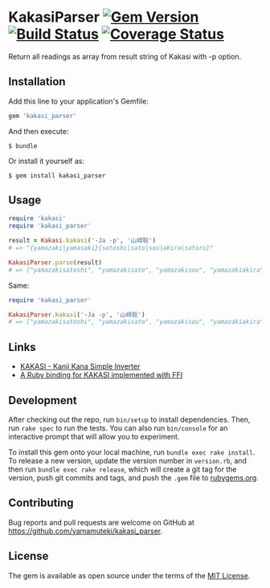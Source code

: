 # KakasiParser [![Gem Version](https://badge.fury.io/rb/kakasi_parser.svg)](https://badge.fury.io/rb/kakasi_parser) [![Build Status](https://travis-ci.org/yamamuteki/kakasi_parser.svg?branch=master)](https://travis-ci.org/yamamuteki/kakasi_parser) [![Coverage Status](https://coveralls.io/repos/github/yamamuteki/kakasi_parser/badge.svg?branch=master)](https://coveralls.io/github/yamamuteki/kakasi_parser?branch=master)

Return all readings as array from result string of Kakasi with -p option.

## Installation

Add this line to your application's Gemfile:

```ruby
gem 'kakasi_parser'
```

And then execute:

    $ bundle

Or install it yourself as:

    $ gem install kakasi_parser

## Usage

```ruby
require 'kakasi'
require 'kakasi_parser'

result = Kakasi.kakasi('-Ja -p', '山崎聡')
# => "{yamazaki|yamasaki}{satoshi|sato|sou|akira|satoru}"

KakasiParser.parse(result)
# => ["yamazakisatoshi", "yamazakisato", "yamazakisou", "yamazakiakira", "yamazakisatoru", "yamasakisatoshi", "yamasakisato", "yamasakisou", "yamasakiakira", "yamasakisatoru"]
```

Same:

```ruby
require 'kakasi_parser'

KakasiParser.kakasi('-Ja -p', '山崎聡')
# => ["yamazakisatoshi", "yamazakisato", "yamazakisou", "yamazakiakira", "yamazakisatoru", "yamasakisatoshi", "yamasakisato", "yamasakisou", "yamasakiakira", "yamasakisatoru"]
```
## Links

- [KAKASI - Kanji Kana Simple Inverter](http://kakasi.namazu.org/index.html.en)
- [A Ruby binding for KAKASI implemented with FFI](https://github.com/knu/kakasi_ffi)

## Development

After checking out the repo, run `bin/setup` to install dependencies. Then, run `rake spec` to run the tests. You can also run `bin/console` for an interactive prompt that will allow you to experiment.

To install this gem onto your local machine, run `bundle exec rake install`. To release a new version, update the version number in `version.rb`, and then run `bundle exec rake release`, which will create a git tag for the version, push git commits and tags, and push the `.gem` file to [rubygems.org](https://rubygems.org).

## Contributing

Bug reports and pull requests are welcome on GitHub at https://github.com/yamamuteki/kakasi_parser.


## License

The gem is available as open source under the terms of the [MIT License](http://opensource.org/licenses/MIT).

